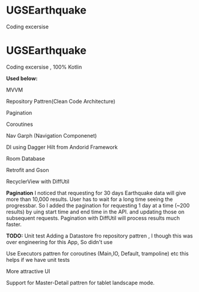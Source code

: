 # UGSEarthquake
Coding excersise

# UGSEarthquake
Coding excersise , 100% Kotlin

**Used below:**

MVVM

Repository Pattren(Clean Code Architecture)

Pagination

Coroutines

Nav Garph (Navigation Componenet)

DI using Dagger Hilt from Andorid Framework

Room Database

Retrofit and Gson

RecyclerView with DiffUtil

**Pagination**
I noticed that requesting for 30 days Earthquake data will give more than 10,000 results. User has to wait for a long time seeing the progressbar. 
So I added the pagination for requesting 1 day at a time (~200 results) by uing start time and end time in the API. and updating those on subsequent requests.
Pagination with DiffUtil will process results much faster. 


**TODO:**
Unit test
Adding a Datastore fro repository pattren , I though this was over engineering for this App, So didn't use

Use Executors pattren for coroutines (Main,IO, Default, trampoline) etc this helps if we have unit tests

More attractive UI

Support for Master-Detail pattren for tablet landscape mode.
